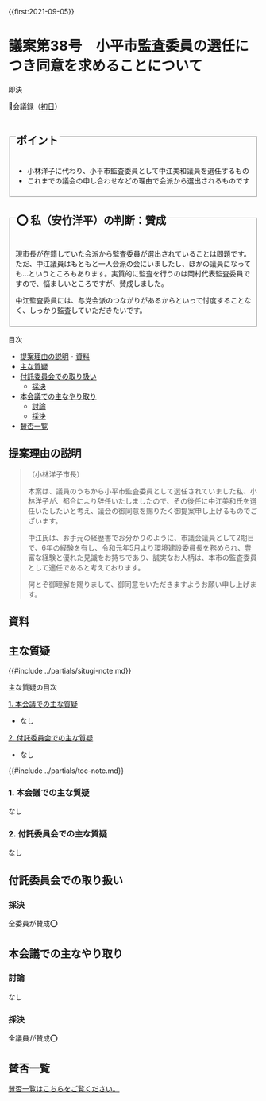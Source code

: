 {{first:2021-09-05}}

# 議案第38号　小平市監査委員の選任につき同意を求めることについて

<i class="fa fa-gavel" aria-hidden="true"></i> 即決

<p id="read-kaigiroku">📄会議録（<a href="https://ssp.kaigiroku.net/tenant/kodaira/SpMinuteView.html?council_id=1225&schedule_id=2&minute_id=216&is_search=true">初日</a>）</p>

<fieldset class="pnt">
  <legend><h2>ポイント</h2></legend>

- 小林洋子に代わり、小平市監査委員として中江美和議員を選任するもの
- これまでの議会の申し合わせなどの理由で会派から選出されるものです

</fieldset>

<fieldset class="sanpi">
  <legend><h2>⭕️ 私（安竹洋平）の判断：賛成</h2></legend>

現市長が在籍していた会派から監査委員が選出されていることは問題です。ただ、中江議員はもともと一人会派の会にいましたし、ほかの議員になっても…というところもあります。実質的に監査を行うのは岡村代表監査委員ですので、悩ましいところですが、賛成しました。

中江監査委員には、与党会派のつながりがあるからといって忖度することなく、しっかり監査していただきたいです。

</fieldset>

<div class="toc">

目次

- [提案理由の説明](#提案理由の説明)・[資料](#資料)
- [主な質疑](#主な質疑本会議付託委員会)
- [付託委員会での取り扱い](#付託委員会での取り扱い)
  - [採決](#採決)
- [本会議での主なやり取り](#本会議での主なやり取り)
  - [討論](#討論)
  - [採決](#採決-1)
- [賛否一覧](#賛否一覧)

</div>

## 提案理由の説明

>（小林洋子市長）
>
> 本案は、議員のうちから小平市監査委員として選任されていました私、小林洋子が、都合により辞任いたしましたので、その後任に中江美和氏を選任いたしたいと考え、議会の御同意を賜りたく御提案申し上げるものでございます。
>
> 中江氏は、お手元の経歴書でお分かりのように、市議会議員として2期目で、6年の経験を有し、令和元年5月より環境建設委員長を務められ、豊富な経験と優れた見識をお持ちであり、誠実なお人柄は、本市の監査委員として適任であると考えております。
>
> 何とぞ御理解を賜りまして、御同意をいただきますようお願い申し上げます。

## 資料

<div class="ippan-situgi">

## 主な質疑
{{#include ../partials/situgi-note.md}}


<div class="toc">

主な質疑の目次

[1. 本会議での主な質疑](#1-本会議での主な質疑)

- なし

[2. 付託委員会での主な質疑](#2-付託委員会での主な質疑)

- なし

{{#include ../partials/toc-note.md}}

</div>

### 1. 本会議での主な質疑
なし

### 2. 付託委員会での主な質疑
なし

</div>

## 付託委員会での取り扱い
### 採決

全委員が賛成⭕️

## 本会議での主なやり取り
### 討論
なし

### 採決

全議員が賛成⭕️

## 賛否一覧
[賛否一覧はこちらをご覧ください。](./index.md#賛否)


